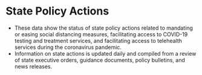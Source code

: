 # State Policy Actions
<ul>
<li>These data show the status of state policy actions related to mandating or easing social distancing measures, facilitating access to COVID-19 testing and treatment services, and facilitating access to telehealth services during the coronavirus pandemic.</li>
<li>Information on state actions is updated daily and compiled from a review of state executive orders, guidance documents, policy bulletins, and news releases.</li>
</ul>
